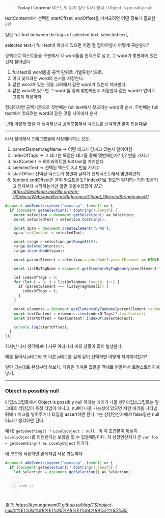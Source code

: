 > **Today I Learend**
> 텍스트의 위치 정보 다시 생각 / Object is possibly null

textContent에서 선택한 startOffset, endOffset을 가져오려면 어떤 정보가 필요한가?

일단 full text between the tags of selected text, selected text, ..

selected text가 full text에 여러개 있으면 어떤 걸 잡아야할지 어떻게 구분할까?

공백으로 텍스트들을 구분해서 각 word들을 인덱스로 삼고, 그 word가 몇번째에 있는건지 찾아낸다.

1. full text의 word들을 공백 단위로 키밸류형식으로.
2. 이때 찾으려는 word의 순서를 저장한다.
3. 같은 word가 있는 것을 고려해서 같은 word가 있는지 체크한다.
4. 같은 word가 있으면 그 word 들 중에 몇번째인지 저장한다 같은 word가 없어도 그렇게 저장하자.

정리하자면 공백기준으로
첫번째는 full text에서 찾으려는 word의 순서.
두번째는 full text에서 찾으려는 word의 같은 것들 사이에서 순서.

근데 이렇게 했을 때 생각해보니 공백포함해서 텍스트를 선택하면 말이 안된다😱

---

다시 정리해서 드래그했을때 저장해야하는 것은...

1. parentElement.tagName -> 어떤 태그가 감싸고 있는지 알아야함
2. indexOfTags -> 그 태그는 똑같은 태그들 중에 몇번째인가?
   1,2 번을 가지고
3. textContent -> 하이라이트한 full text를 가져온다
4. selectedText -> 선택된 텍스트
   3,4 번을 가지고
5. startOffset 선택된 텍스트의 첫번째 글자가 전체텍스트에서 몇번째인지
6. (option) endOffset은 굳이 필요없을듯? indexOf로 찾으면 일치하는거만 찾을거고 언제부터 시작하는거만 알면 찾을수있잖아
   _참고: https://developer.mozilla.org/en-US/docs/Web/JavaScript/Reference/Global_Objects/String/indexOf_

```typescript
document.addEventListener("mouseup", (event) => {
  if (document.getSelection()?.toString().length) {
    const selection = document.getSelection() as Selection;
    const selectedText = selection.toString();

    const span = document.createElement("SPAN");
    span.textContent = selectedText;

    const range = selection.getRangeAt(0);
    range.deleteContents();
    range.insertNode(span);

    const parentElement = selection.anchorNode?.parentElement as HTMLElement;

    const listByTagName = document.getElementsByTagName(parentElement.tagName);

    let indexOfTags = 0;
    for (let i = 0; i < listByTagName.length; i++) {
      if (parentElement === listByTagName[i]) {
        indexOfTags = i;
      }
    }

    const elements = document.getElementsByTagName(parentElement.tagName);
    const textContent = elements.item(indexOfTags)?.textContent;
    const startOffset = textContent?.indexOf(selectedText);

    console.log(startOffset);
  }
});
```

하지만 다시 생각해보니 자꾸 여러가지 예외 상황이 많이 발생한다.

예를 들어서 p태그와 또 다른 p태그를 길게 같이 선택하면 어떻게 처리해야할까?

일단 되는대로 완성부터 해보자. 다음은 가져온 값들을 객체로 만들어서 로컬스토리지에 넣기.

---

### Object is possibly null

타입스크립트에서 Object is possibly null 이라는 에러가 나올 땐?
타입스크립트는 말그대로 리턴값이 특정 타입이 아니고, null이 나올 가능성이 있으면 저런 에러를 나타냄.
뒤에 `?` 마크를 넣어주거나 타입을 assert하면 된다.
`?`는 삼향연산자에서 false일땐 null이라고 생각하면 된다.

예시) `getSomething() ? LovelyObject : null;` 이 때 조건문이 확실히 `LovelyObject`를 리턴한다는 보장을 할 수 없을때말이다.
저 삼향연산자가 곧 `var foo = getSomething() as LovelyObject` 이거다.

내 코드에 적용하면 밑에처럼 사용 가능하다.

```typescript
document.addEventListener("mouseup", (event) => {
  if (document.getSelection()?.toString().length) {
    let selection = document.getSelection() as Selection;
   ...
   ...
   // code //
   ...
   ...
```

_참고: https://kyounghwan01.github.io/blog/TS/object-null/#%E1%84%8B%E1%85%A8%E1%84%89%E1%85%B5_
